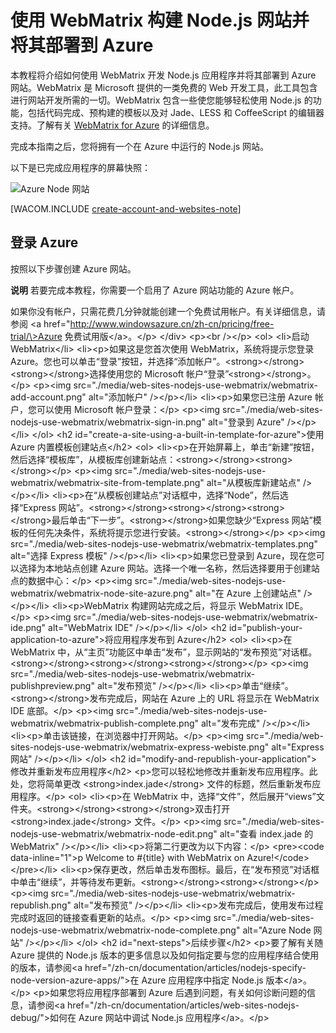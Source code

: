 <properties linkid="web-site-with-webmatrix" urlDisplayName="Web site with WebMatrix" pageTitle="使用 WebMatrix 构建 Node.js 网站 - Azure 教程" metaKeywords="" description="本教程将介绍如何使用 WebMatrix 开发 Node.js 应用程序并将其部署到 Azure 网站。" metaCanonical="" services="web-sites" documentationCenter="Node.js" title="使用 WebMatrix 构建 Node.js 网站并将其部署到 Azure" authors="larryf" solutions="" manager="paulettm" editor="mollybos" />
<tags ms.service="web-sites"
    ms.date=""
    wacn.date=""
    />

# 使用 WebMatrix 构建 Node.js 网站并将其部署到 Azure

本教程将介绍如何使用 WebMatrix 开发 Node.js 应用程序并将其部署到 Azure 网站。WebMatrix 是 Microsoft 提供的一类免费的 Web 开发工具，此工具包含进行网站开发所需的一切。WebMatrix 包含一些使您能够轻松使用 Node.js 的功能，包括代码完成、预构建的模板以及对 Jade、LESS 和 CoffeeScript 的编辑器支持。了解有关 [WebMatrix for Azure][WebMatrix for Azure] 的详细信息。

完成本指南之后，您将拥有一个在 Azure 中运行的 Node.js 网站。

以下是已完成应用程序的屏幕快照：

![Azure Node 网站][Azure Node 网站]

[WACOM.INCLUDE [create-account-and-websites-note](../includes/create-account-and-websites-note.md)]

## 登录 Azure

按照以下步骤创建 Azure 网站。

<div class="dev-callout">

**说明**
若要完成本教程，你需要一个启用了 Azure 网站功能的 Azure 帐户。

如果你没有帐户，只需花费几分钟就能创建一个免费试用帐户。有关详细信息，请参阅 \<a href="http://www.windowsazure.cn/zh-cn/pricing/free-trial/\>Azure 免费试用版\</a\>。\</p\> \</div\> \<p\>\<br /\>\</p\> \<ol\> \<li\>启动 WebMatrix\</li\> \<li\>\<p\>如果这是您首次使用 WebMatrix，系统将提示您登录 Azure。您也可以单击“登录”按钮，并选择“添加帐户”。\<strong\>\</strong\>\<strong\>\</strong\>选择使用您的 Microsoft 帐户“登录”\<strong\>\</strong\>。\</p\> \<p\>\<img src="./media/web-sites-nodejs-use-webmatrix/webmatrix-add-account.png" alt="添加帐户" /\>\</p\>\</li\> \<li\>\<p\>如果您已注册 Azure 帐户，您可以使用 Microsoft 帐户登录：\</p\> \<p\>\<img src="./media/web-sites-nodejs-use-webmatrix/webmatrix-sign-in.png" alt="登录到 Azure" /\>\</p\>\</li\> \</ol\> \<h2 id="create-a-site-using-a-built-in-template-for-azure"\>使用 Azure 内置模板创建站点\</h2\> \<ol\> \<li\>\<p\>在开始屏幕上，单击“新建”按钮，然后选择“模板库”，从模板库创建新站点：\<strong\>\</strong\>\<strong\>\</strong\>\</p\> \<p\>\<img src="./media/web-sites-nodejs-use-webmatrix/webmatrix-site-from-template.png" alt="从模板库新建站点" /\>\</p\>\</li\> \<li\>\<p\>在“从模板创建站点”对话框中，选择“Node”，然后选择“Express 网站”。\<strong\>\</strong\>\<strong\>\</strong\>\<strong\>\</strong\>最后单击“下一步”。\<strong\>\</strong\>如果您缺少“Express 网站”模板的任何先决条件，系统将提示您进行安装。\<strong\>\</strong\>\</p\> \<p\>\<img src="./media/web-sites-nodejs-use-webmatrix/webmatrix-templates.png" alt="选择 Express 模板" /\>\</p\>\</li\> \<li\>\<p\>如果您已登录到 Azure，现在您可以选择为本地站点创建 Azure 网站。选择一个唯一名称，然后选择要用于创建站点的数据中心：\</p\> \<p\>\<img src="./media/web-sites-nodejs-use-webmatrix/webmatrix-node-site-azure.png" alt="在 Azure 上创建站点" /\>\</p\>\</li\> \<li\>\<p\>WebMatrix 构建网站完成之后，将显示 WebMatrix IDE。\</p\> \<p\>\<img src="./media/web-sites-nodejs-use-webmatrix/webmatrix-ide.png" alt="WebMatrix IDE" /\>\</p\>\</li\> \</ol\> \<h2 id="publish-your-application-to-azure"\>将应用程序发布到 Azure\</h2\> \<ol\> \<li\>\<p\>在 WebMatrix 中，从“主页”功能区中单击“发布”，显示网站的“发布预览”对话框。\<strong\>\</strong\>\<strong\>\</strong\>\<strong\>\</strong\>\</p\> \<p\>\<img src="./media/web-sites-nodejs-use-webmatrix/webmatrix-publishpreview.png" alt="发布预览" /\>\</p\>\</li\> \<li\>\<p\>单击“继续”。\<strong\>\</strong\>发布完成后，网站在 Azure 上的 URL 将显示在 WebMatrix IDE 底部。\</p\> \<p\>\<img src="./media/web-sites-nodejs-use-webmatrix/webmatrix-publish-complete.png" alt="发布完成" /\>\</p\>\</li\> \<li\>\<p\>单击该链接，在浏览器中打开网站。\</p\> \<p\>\<img src="./media/web-sites-nodejs-use-webmatrix/webmatrix-express-webiste.png" alt="Express 网站" /\>\</p\>\</li\> \</ol\> \<h2 id="modify-and-republish-your-application"\>修改并重新发布应用程序\</h2\> \<p\>您可以轻松地修改并重新发布应用程序。此处，您将简单更改 \<strong\>index.jade\</strong\> 文件的标题，然后重新发布应用程序。\</p\> \<ol\> \<li\>\<p\>在 WebMatrix 中，选择“文件”，然后展开“views”文件夹。\<strong\>\</strong\>\<strong\>\</strong\>双击打开 \<strong\>index.jade\</strong\> 文件。\</p\> \<p\>\<img src="./media/web-sites-nodejs-use-webmatrix/webmatrix-node-edit.png" alt="查看 index.jade 的 WebMatrix" /\>\</p\>\</li\> \<li\>\<p\>将第二行更改为以下内容：\</p\> \<pre\>\<code data-inline="1"\>p Welcome to \#{title} with WebMatrix on Azure!\</code\>\</pre\>\</li\> \<li\>\<p\>保存更改，然后单击发布图标。最后，在“发布预览”对话框中单击“继续”，并等待发布更新。\<strong\>\</strong\>\<strong\>\</strong\>\</p\> \<p\>\<img src="./media/web-sites-nodejs-use-webmatrix/webmatrix-republish.png" alt="发布预览" /\>\</p\>\</li\> \<li\>\<p\>发布完成后，使用发布过程完成时返回的链接查看更新的站点。\</p\> \<p\>\<img src="./media/web-sites-nodejs-use-webmatrix/webmatrix-node-complete.png" alt="Azure Node 网站" /\>\</p\>\</li\> \</ol\> \<h2 id="next-steps"\>后续步骤\</h2\> \<p\>要了解有关随 Azure 提供的 Node.js 版本的更多信息以及如何指定要与您的应用程序结合使用的版本，请参阅\<a href="/zh-cn/documentation/articles/nodejs-specify-node-version-azure-apps/"\>在 Azure 应用程序中指定 Node.js 版本\</a\>。\</p\> \<p\>如果您将应用程序部署到 Azure 后遇到问题，有关如何诊断问题的信息，请参阅\<a href="/zh-cn/documentation/articles/web-sites-nodejs-debug/"\>如何在 Azure 网站中调试 Node.js 应用程序\</a\>。\</p\>

</div>

  [WebMatrix for Azure]: http://go.microsoft.com/fwlink/?LinkID=253622&clcid=0x409
  [Azure Node 网站]: ./media/web-sites-nodejs-use-webmatrix/webmatrix-node-complete.png
